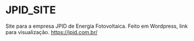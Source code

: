 # JPID_SITE
Site para a empresa JPID de Energia Fotovoltaica. Feito em Wordpress, link para visualização.
https://jpid.com.br/
